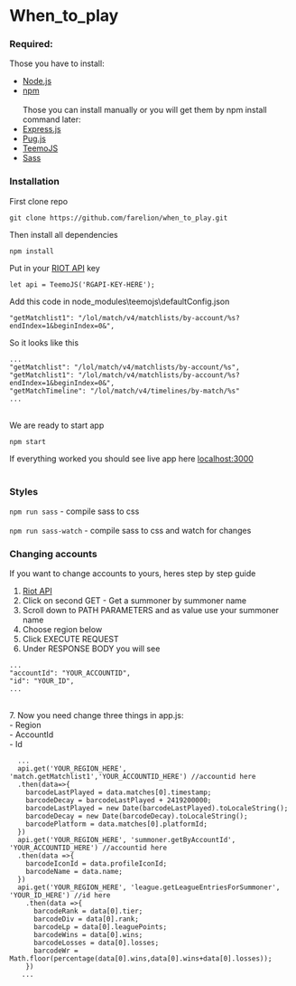 # When_to_play <br/>
### Required:<br/>
Those you have to install:<br/>
- [Node.js](https://nodejs.org/) <br/>
- [npm](https://www.npmjs.org/) <br/><br/>
Those you can install manually or you will get them by npm install command later:<br/>
- [Express.js](https://expressjs.com/) <br/>
- [Pug.js](https://pugjs.org/api/getting-started.html) <br/>
- [TeemoJS](https://github.com/MingweiSamuel/TeemoJS) <br/>
- [Sass](https://sass-lang.com/install)

### Installation
First clone repo
```node
git clone https://github.com/farelion/when_to_play.git
```
Then install all dependencies
```node
npm install
```
Put in your [RIOT API](https://developer.riotgames.com/) key

```node
let api = TeemoJS('RGAPI-KEY-HERE');
```
Add this code in node_modules\teemojs\defaultConfig.json
```node
"getMatchlist1": "/lol/match/v4/matchlists/by-account/%s?endIndex=1&beginIndex=0&",
```
So it looks like this
```node
...
"getMatchlist": "/lol/match/v4/matchlists/by-account/%s",
"getMatchlist1": "/lol/match/v4/matchlists/by-account/%s?endIndex=1&beginIndex=0&",
"getMatchTimeline": "/lol/match/v4/timelines/by-match/%s"
...
```      
<br />
We are ready to start app

```node
npm start
```
If everything worked you should see live app here [localhost:3000](http://localhost:3000/)
<br /><br />

### Styles
`npm run sass` - compile sass to css <br /><br />
`npm run sass-watch` - compile sass to css and watch for changes 


### Changing accounts

If you want to change accounts to yours, heres step by step guide<br />
1. [Riot API](https://developer.riotgames.com/api-methods/#summoner-v4/GET_getBySummonerName)<br />
2. Click on second GET - Get a summoner by summoner name<br />
3. Scroll down to PATH PARAMETERS and as value use your summoner name<br />
4. Choose region below<br />
5. Click EXECUTE REQUEST<br />
6. Under RESPONSE BODY you will see<br />
```node
...
"accountId": "YOUR_ACCOUNTID",
"id": "YOUR_ID",
...
```
<br />
7. Now you need change three things in app.js:<br />
- Region <br />
- AccountId <br />
- Id <br />

```node
  ... 
  api.get('YOUR_REGION_HERE', 'match.getMatchlist1','YOUR_ACCOUNTID_HERE') //accountid here
  .then(data=>{
    barcodeLastPlayed = data.matches[0].timestamp;
    barcodeDecay = barcodeLastPlayed + 2419200000;
    barcodeLastPlayed = new Date(barcodeLastPlayed).toLocaleString();
    barcodeDecay = new Date(barcodeDecay).toLocaleString();
    barcodePlatform = data.matches[0].platformId;
  })
  api.get('YOUR_REGION_HERE', 'summoner.getByAccountId', 'YOUR_ACCOUNTID_HERE') //accountid here
  .then(data =>{
    barcodeIconId = data.profileIconId;
    barcodeName = data.name;
  })
  api.get('YOUR_REGION_HERE', 'league.getLeagueEntriesForSummoner', 'YOUR_ID_HERE') //id here
    .then(data =>{
      barcodeRank = data[0].tier;
      barcodeDiv = data[0].rank;
      barcodeLp = data[0].leaguePoints;
      barcodeWins = data[0].wins;
      barcodeLosses = data[0].losses;
      barcodeWr = Math.floor(percentage(data[0].wins,data[0].wins+data[0].losses));
    })
   ...
```

<br />
